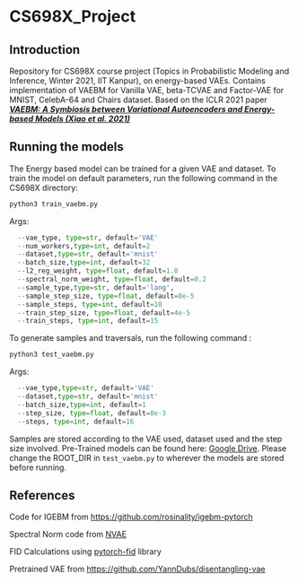 # CS698X_Project

## Introduction
Repository for CS698X course project (Topics in Probabilistic Modeling and Inference, Winter 2021, IIT Kanpur), on energy-based VAEs. Contains implementation of VAEBM for Vanilla VAE, beta-TCVAE and Factor-VAE for MNIST, CelebA-64 and Chairs dataset. Based on the ICLR 2021 paper ***[VAEBM: A Symbiosis between Variational Autoencoders and Energy-based Models (Xiao et al. 2021)](https://arxiv.org/abs/2010.00654)***

## Running the models
The Energy based model can be trained for a given VAE and dataset.
To train the model on default parameters, run the following command in the CS698X directory:

```bash
python3 train_vaebm.py
```
Args:
```python
  --vae_type, type=str, default='VAE'
  --num_workers,type=int, default=2
  --dataset,type=str, default='mnist'
  --batch_size,type=int, default=32
  --l2_reg_weight, type=float, default=1.0
  --spectral_norm_weight, type=float, default=0.2
  --sample_type,type=str, default='lang',
  --sample_step_size, type=float, default=8e-5
  --sample_steps, type=int, default=10
  --train_step_size, type=float, default=4e-5
  --train_steps, type=int, default=15
```
To generate samples and traversals, run the following command :
```bash
python3 test_vaebm.py
```

Args:
```python
  --vae_type,type=str, default='VAE'
  --dataset,type=str, default='mnist'
  --batch_size,type=int, default=1
  --step_size, type=float, default=8e-3
  --steps, type=int, default=16
  ```
Samples are stored according to the VAE used, dataset used and the step size involved. Pre-Trained models can be found here: [Google Drive](https://drive.google.com/drive/folders/1RW8uu5ZDbvm8dOZ0nWSHhhz76AY5F0Tf?usp=sharing). Please change the ROOT_DIR in `test_vaebm.py` to wherever the models are stored before running.

## References
Code for IGEBM from https://github.com/rosinality/igebm-pytorch

Spectral Norm code from [NVAE](https://github.com/NVlabs/NVAE)

FID Calculations using [pytorch-fid](https://github.com/mseitzer/pytorch-fid) library

Pretrained VAE from https://github.com/YannDubs/disentangling-vae
